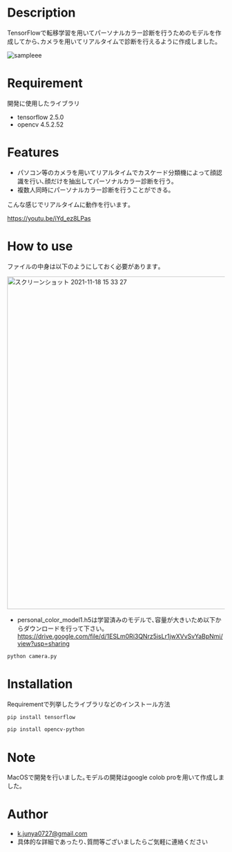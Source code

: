 # Description
TensorFlowで転移学習を用いてパーソナルカラー診断を行うためのモデルを作成してから､カメラを用いてリアルタイムで診断を行えるように作成しました｡

![sampleee](https://user-images.githubusercontent.com/61785070/142383981-7d9cbcd1-1241-4f22-b2d5-30d182cf20ca.jpg)


# Requirement
 開発に使用したライブラリ
 
* tensorflow 2.5.0
* opencv 4.5.2.52


# Features
* パソコン等のカメラを用いてリアルタイムでカスケード分類機によって顔認識を行い､顔だけを抽出してパーソナルカラー診断を行う｡
* 複数人同時にパーソナルカラー診断を行うことができる｡

こんな感じでリアルタイムに動作を行います｡

https://youtu.be/iYd_ez8LPas


# How to use
ファイルの中身は以下のようにしておく必要があります｡

<img width="769" alt="スクリーンショット 2021-11-18 15 33 27" src="https://user-images.githubusercontent.com/61785070/142364606-fa229493-c985-41f1-99aa-9ce81d0648d0.png">

* personal_color_model1.h5は学習済みのモデルで､容量が大きいため以下からダウンロードを行って下さい｡
https://drive.google.com/file/d/1ESLm0Ri3QNrz5isLr1jwXVvSvYaBpNmi/view?usp=sharing

```bash
python camera.py
```


# Installation
 
Requirementで列挙したライブラリなどのインストール方法
```bash
pip install tensorflow 
```
```bash
pip install opencv-python
```
# Note
MacOSで開発を行いました｡モデルの開発はgoogle colob proを用いて作成しました｡

# Author
* k.junya0727@gmail.com
* 具体的な詳細であったり､質問等ございましたらご気軽に連絡ください

